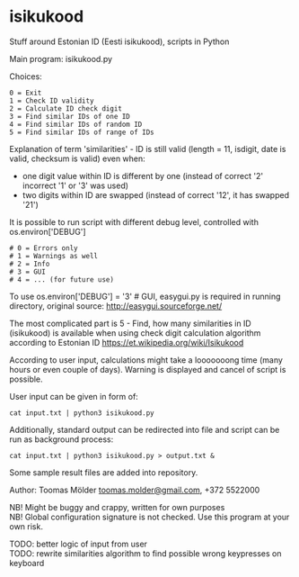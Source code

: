 # isikukood
Stuff around Estonian ID (Eesti isikukood), scripts in Python

Main program: isikukood.py

Choices:

    0 = Exit  
    1 = Check ID validity  
    2 = Calculate ID check digit  
    3 = Find similar IDs of one ID  
    4 = Find similar IDs of random ID  
    5 = Find similar IDs of range of IDs  

Explanation of term 'similarities' - ID is still valid (length = 11, isdigit, date is valid, checksum is valid) even when:
- one digit value within ID is different by one (instead of correct '2' incorrect '1' or '3' was used)
- two digits within ID are swapped (instead of correct '12', it has swapped '21')

It is possible to run script with different debug level, controlled with os.environ['DEBUG']

    # 0 = Errors only
    # 1 = Warnings as well
    # 2 = Info
    # 3 = GUI
    # 4 = ... (for future use)

To use os.environ['DEBUG'] = '3' # GUI, easygui.py is required in running directory, original source: http://easygui.sourceforge.net/

The most complicated part is 5 - Find, how many similarities in ID (isikukood) is available when using check digit calculation algorithm
   according to Estonian ID https://et.wikipedia.org/wiki/Isikukood

According to user input, calculations might take a looooooong time (many hours or even couple of days). Warning is displayed and cancel of script is possible.

User input can be given in form of:

    cat input.txt | python3 isikukood.py

Additionally, standard output can be redirected into file and script can be run as background process:

    cat input.txt | python3 isikukood.py > output.txt &

Some sample result files are added into repository.

Author: Toomas Mölder <toomas.molder@gmail.com>, +372 5522000  

NB! Might be buggy and crappy, written for own purposes  
NB! Global configuration signature is not checked. Use this program at your own risk.  

TODO: better logic of input from user  
TODO: rewrite similarities algorithm to find possible wrong keypresses on keyboard  
